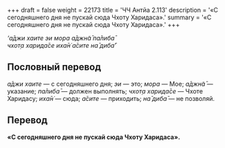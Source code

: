 +++
draft = false
weight = 22173
title = 'ЧЧ Антйа 2.113'
description = '«С сегодняшнего дня не пускай сюда Чхоту Харидаса».'
summary = '«С сегодняшнего дня не пускай сюда Чхоту Харидаса».'
+++

_‘а̄джи хаите эи мора а̄джн̃а̄ па̄либа̄  
чхот̣а харида̄се иха̄н̇ а̄сите на̄ диба̄’_

## Пословный перевод

_а̄джи_ _хаите_ — с сегодняшнего дня; _эи_ — это; _мора_ — Мое; _а̄джн̃а̄_ — указание; _па̄либа̄_ — должен выполнять; _чхот̣а_ _харида̄се_ — Чхоте Харидасу; _иха̄н̇_ — сюда; _а̄сите_ — приходить; _на̄_ _диба̄_ — не позволяй.

## Перевод

**«С сегодняшнего дня не пускай сюда Чхоту Харидаса».**

